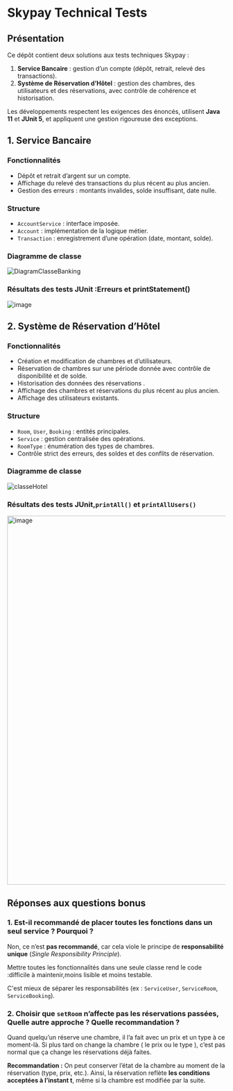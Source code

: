 
# Skypay Technical Tests

## Présentation

Ce dépôt contient deux solutions aux tests techniques Skypay :

1. **Service Bancaire** : gestion d’un compte (dépôt, retrait, relevé des transactions).
2. **Système de Réservation d’Hôtel** : gestion des chambres, des utilisateurs et des réservations, avec contrôle de cohérence et historisation.

Les développements respectent les exigences des énoncés, utilisent **Java 11** et **JUnit 5**, et appliquent une gestion rigoureuse des exceptions.



##  1.  Service Bancaire

###  Fonctionnalités

* Dépôt et retrait d’argent sur un compte.
* Affichage du relevé des transactions du plus récent au plus ancien.
* Gestion des erreurs : montants invalides, solde insuffisant, date nulle.

###  Structure

* `AccountService` : interface imposée.
* `Account` : implémentation de la logique métier.
* `Transaction` : enregistrement d’une opération (date, montant, solde).

###  Diagramme de classe

![DiagramClasseBanking](https://github.com/user-attachments/assets/e805761e-66cd-4e79-9cb5-fc6eb5979e87)

###   Résultats des tests JUnit :Erreurs et printStatement()

![image](https://github.com/user-attachments/assets/4ee322db-6c52-46dd-ba7e-91485c2dcfc7)



##  2. Système de Réservation d’Hôtel

### Fonctionnalités

* Création et modification de chambres et d’utilisateurs.
* Réservation de chambres sur une période donnée avec contrôle de disponibilité et de solde.
* Historisation des données des réservations .
* Affichage des chambres et réservations du plus récent au plus ancien.
* Affichage des utilisateurs existants.

### Structure

* `Room`, `User`, `Booking` : entités principales.
* `Service` : gestion centralisée des opérations.
* `RoomType` : énumération des types de chambres.
* Contrôle strict des erreurs, des soldes et des conflits de réservation.

###  Diagramme de classe

![classeHotel](https://github.com/user-attachments/assets/d4d1f00c-087b-41f9-88e1-c4a231a04cf7)


### Résultats des tests JUnit,`printAll()` et `printAllUsers()`
<img width="850" alt="image" src="https://github.com/user-attachments/assets/377fe7b4-bb43-43da-9065-56a0b5a2acae" />



##  Réponses aux questions bonus

### 1. Est-il recommandé de placer toutes les fonctions dans un seul service ? Pourquoi ?

Non, ce n’est **pas recommandé**, car cela viole le principe de **responsabilité unique** (*Single Responsibility Principle*).

Mettre toutes les fonctionnalités dans une seule classe rend le code :difficile à maintenir,moins lisible et moins testable.

C'est mieux de séparer les responsabilités (ex : `ServiceUser`, `ServiceRoom`, `ServiceBooking`).



### 2. Choisir que `setRoom` n’affecte pas les réservations passées, Quelle autre approche ? Quelle recommandation ?

Quand quelqu’un réserve une chambre, il l’a fait avec un prix et un type à ce moment-là. Si plus tard on change la chambre ( le prix ou le type ), c’est pas normal que ça change les réservations déjà faites.

**Recommandation :**
On peut conserver l’état de la chambre au moment de la réservation (type, prix, etc.). Ainsi, la réservation reflète **les conditions acceptées à l’instant t**, même si la chambre est modifiée par la suite.
